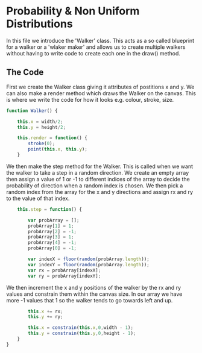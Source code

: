 # Probability & Non Uniform Distributions

In this file we introduce the 'Walker' class. This acts as a so called blueprint for a walker or a 'wlaker maker' and allows us to create multiple walkers without having to write code to create each one in the draw() method.

## The Code

First we create the Walker class giving it attributes of postitions x and y. We can also make a render method which draws the Walker on the canvas. This is where we write the code for how it looks e.g. colour, stroke, size.

```js
function Walker() {

	this.x = width/2;
	this.y = height/2;

	this.render = function() {
		stroke(0);
		point(this.x, this.y);
	}
```

We then make the step method for the Walker. This is called when we want the walker to take a step in a random direction. We create an empty array then assign a value of 1 or -1 to different indices of the array to decide the probability of direction when a random index is chosen. We then pick a random index from the array for the x and y directions and assign rx and ry to the value of that index.

```js
	this.step = function() {

		var probArray = [];
		probArray[1] = 1;
		probArray[2] = -1;
		probArray[3] = 1;
		probArray[4] = -1;
		probArray[0] = -1;

		var indexX = floor(random(probArray.length));
		var indexY = floor(random(probArray.length));
		var rx = probArray[indexX];
		var ry = probArray[indexY];
```

We then increment the x and y positions of the walker by the rx and ry values and constrain them within the canvas size. In our array we have more -1 values that 1 so the walker tends to go towards left and up.

```js
		this.x += rx;
		this.y += ry;

		this.x = constrain(this.x,0,width - 1);
		this.y = constrain(this.y,0,height - 1);
	}
}
```